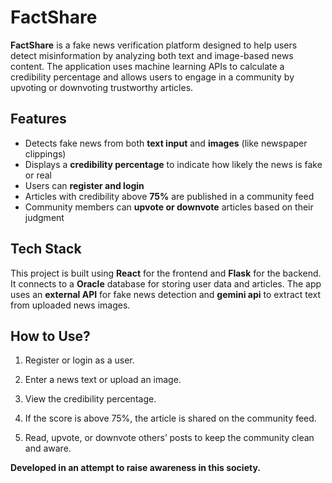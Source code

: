 # FactShare

**FactShare** is a fake news verification platform designed to help users detect misinformation by analyzing both text and image-based news content. The application uses machine learning APIs to calculate a credibility percentage and allows users to engage in a community by upvoting or downvoting trustworthy articles.

## Features

- Detects fake news from both **text input** and **images** (like newspaper clippings)
- Displays a **credibility percentage** to indicate how likely the news is fake or real
- Users can **register and login**
- Articles with credibility above **75%** are published in a community feed
- Community members can **upvote or downvote** articles based on their judgment

## Tech Stack

This project is built using **React** for the frontend and **Flask** for the backend. It connects to a **Oracle** database for storing user data and articles. The app uses an **external API** for fake news detection and **gemini api** to extract text from uploaded news images.

## How to Use?

1. Register or login as a user.

2. Enter a news text or upload an image.

3. View the credibility percentage.

4. If the score is above 75%, the article is shared on the community feed.

5. Read, upvote, or downvote others’ posts to keep the community clean and aware.
   
**Developed in an attempt to raise awareness in this society.**
